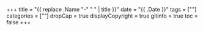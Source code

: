 +++
title = "{{ replace .Name "-" " " | title }}"
date = "{{ .Date }}"
tags = [""]
categories = [""]
dropCap = true
displayCopyright = true
gitinfo = true
toc = false
+++

